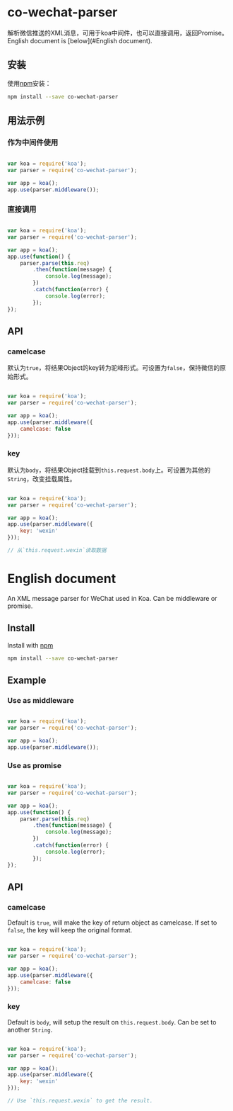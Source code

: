 # co-wechat-parser

解析微信推送的XML消息，可用于koa中间件，也可以直接调用，返回Promise。English document is [below](#English document).

## 安装

使用[npm](https://www.npmjs.com/package/co-wechat-parser)安装：

```bash
npm install --save co-wechat-parser
```

## 用法示例

### 作为中间件使用

```javascript

var koa = require('koa');
var parser = require('co-wechat-parser');

var app = koa();
app.use(parser.middleware());
```

### 直接调用

```javascript

var koa = require('koa');
var parser = require('co-wechat-parser');

var app = koa();
app.use(function() {
	parser.parse(this.req)
		.then(function(message) {
			console.log(message);
		})
		.catch(function(error) {
			console.log(error);
		});
});
```

## API

### camelcase

默认为`true`，将结果Object的key转为驼峰形式。可设置为`false`，保持微信的原始形式。

```javascript

var koa = require('koa');
var parser = require('co-wechat-parser');

var app = koa();
app.use(parser.middleware({
    camelcase: false
}));
```

### key

默认为`body`，将结果Object挂载到`this.request.body`上。可设置为其他的`String`，改变挂载属性。

```javascript

var koa = require('koa');
var parser = require('co-wechat-parser');

var app = koa();
app.use(parser.middleware({
    key: 'wexin'
}));

// 从`this.request.wexin`读取数据
```

# English document

An XML message parser for WeChat used in Koa. Can be middleware or promise.

## Install

Install with [npm](https://www.npmjs.com/package/co-wechat-parser)

```bash
npm install --save co-wechat-parser
```

## Example

### Use as middleware

```javascript

var koa = require('koa');
var parser = require('co-wechat-parser');

var app = koa();
app.use(parser.middleware());
```

### Use as promise

```javascript

var koa = require('koa');
var parser = require('co-wechat-parser');

var app = koa();
app.use(function() {
	parser.parse(this.req)
		.then(function(message) {
			console.log(message);
		})
		.catch(function(error) {
			console.log(error);
		});
});
```

## API

### camelcase

Default is `true`, will make the key of return object as camelcase. If set to `false`, the key will keep the original format.

```javascript

var koa = require('koa');
var parser = require('co-wechat-parser');

var app = koa();
app.use(parser.middleware({
    camelcase: false
}));
```

### key

Default is `body`, will setup the result on `this.request.body`. Can be set to another `String`.

```javascript

var koa = require('koa');
var parser = require('co-wechat-parser');

var app = koa();
app.use(parser.middleware({
    key: 'wexin'
}));

// Use `this.request.wexin` to get the result.
```